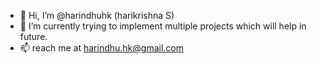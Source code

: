 - 👋 Hi, I’m @harindhuhk (harikrishna S)
- 🌱 I’m currently trying to implement multiple projects which will help in future.
- 📫 reach me at harindhu.hk@gmail.com

<!---
harindhuhk/harindhuhk is a ✨ special ✨ repository because its `README.md` (this file) appears on your GitHub profile.
You can click the Preview link to take a look at your changes.
--->
